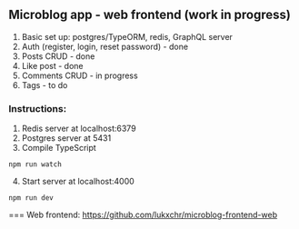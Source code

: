 ## Microblog app - web frontend (work in progress)

1. Basic set up: postgres/TypeORM, redis, GraphQL server
2. Auth (register, login, reset password) - done
3. Posts CRUD - done
4. Like post - done
5. Comments CRUD - in progress
6. Tags - to do

### Instructions:

1. Redis server at localhost:6379
2. Postgres server at 5431
3. Compile TypeScript

```
npm run watch
```

4. Start server at localhost:4000

```
npm run dev
```

===
Web frontend: https://github.com/lukxchr/microblog-frontend-web
